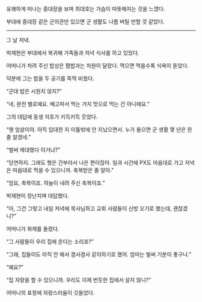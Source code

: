 유쾌하게 떠나는 중대장을 보며 최대호는 가슴이 따뜻해지는 것을 느꼈다.

부대에 중대장 같은 군의관만 있으면 군 생활도 나름 버틸 만할 것 같았다.

* * *

그 날 저녁.

박재현은 부대에서 복귀해 가족들과 저녁 식사를 하고 있었다.

어머니가 차려 주신 밥상은 짬밥과는 차원이 달랐다. 먹으면 먹을수록 식욕이 돋았다.

덕분에 그는 밥을 두 공기를 뚝딱 비웠다.

“군대 밥은 시원치 않지?”

“네, 완전 별로예요. 배고파서 먹는 거지 맛으로 먹는 건 아니에요.”

그의 대답에 동생 지호가 키득키득 웃었다.

“웬 엄살이야. 아직 입대한 지 이틀밖에 안 지났으면서. 누가 들으면 군 생활 몇 년은 한 줄 알겠네.”

“벌써 제대했다 이거냐?”

“당연하지. 그래도 형은 간부라서 나은 편이잖아. 일과 시간에 PX도 마음대로 가고 저녁은 마음대로 먹을 수 있으니까. 축복받은 줄 알아.”

“암요, 축복이죠. 하늘이 내려 주신 축복이죠.”

박재현이 장난치며 대답했다.

“아, 그건 그렇고 내일 저녁에 목사님하고 교회 사람들이 신방 오기로 했는데, 괜찮겠니?”

어머니가 화제를 돌렸다.

“그 사람들이 우리 집에 온다는 소리죠?”

“그래, 집들이도 아직 안 해서 겸사겸사 같이하기로 했어. 엄마는 벌써 기분이 좋구나.”

“왜요?”

“집 자랑을 할 수 있으니까. 우리도 이제 번듯한 집에서 살지 않니?”

어머니의 표정에 자랑스러움이 깃들었다.